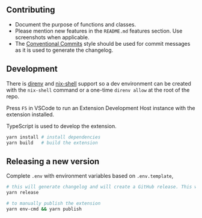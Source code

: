 ## Contributing

- Document the purpose of functions and classes.
- Please mention new features in the `README.md` features section. Use screenshots when applicable.
- The [Conventional Commits](https://www.conventionalcommits.org/en/v1.0.0/) style should be used for commit messages as it is used to generate the changelog.

## Development

There is [direnv](https://direnv.net/) and [nix-shell](https://nixos.wiki/wiki/Development_environment_with_nix-shell) support so a dev environment can be created with the `nix-shell` command or a one-time `direnv allow` at the root of the repo.

Press `F5` in VSCode to run an Extension Development Host instance with the extension installed.

TypeScript is used to develop the extension.

```sh
yarn install # install dependencies
yarn build   # build the extension
```

## Releasing a new version

Complete `.env` with environment variables based on `.env.template`,

```sh
# this will generate changelog and will create a GitHub release. This will also trigger jobs to publish the extension.
yarn release

# to manually publish the extension
yarn env-cmd && yarn publish
```
